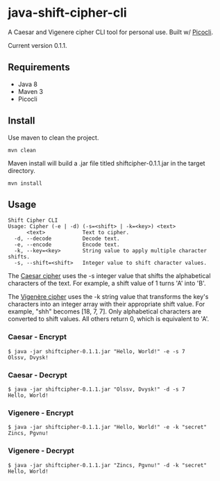 # java-shift-cipher-cli
A Caesar and Vigenere cipher CLI tool for personal use. Built w/ [Picocli](https://picocli.info/).

Current version 0.1.1.
## Requirements
* Java 8
* Maven 3
* Picocli
## Install
Use maven to clean the project.
```
mvn clean
```
Maven install will build a .jar file titled shiftcipher-0.1.1.jar in the target directory.
```
mvn install
```
## Usage
```
Shift Cipher CLI
Usage: Cipher (-e | -d) (-s=<shift> | -k=<key>) <text>
      <text>            Text to cipher.
  -d, --decode          Decode text.
  -e, --encode          Encode text.
  -k, --key=<key>       String value to apply multiple character shifts.
  -s, --shift=<shift>   Integer value to shift character values.
```

The [Caesar cipher](https://en.wikipedia.org/wiki/Caesar_cipher) uses the -s integer value that shifts the alphabetical characters of the text. For example, a shift value of 1 turns 'A' into 'B'. 

The [Vigenère cipher](https://en.wikipedia.org/wiki/Vigen%C3%A8re_cipher) uses the -k string value that transforms the key's characters into an integer array with their appropriate shift value. For example, "shh" becomes [18, 7, 7]. Only alphabetical characters are converted to shift values. All others return 0, which is equivalent to 'A'.

### Caesar - Encrypt
```
$ java -jar shiftcipher-0.1.1.jar "Hello, World!" -e -s 7
Olssv, Dvysk!
```
### Caesar - Decrypt
```
$ java -jar shiftcipher-0.1.1.jar "Olssv, Dvysk!" -d -s 7
Hello, World!
```
### Vigenere - Encrypt
```
$ java -jar shiftcipher-0.1.1.jar "Hello, World!" -e -k "secret"
Zincs, Pgvnu!
```
### Vigenere - Decrypt
```
$ java -jar shiftcipher-0.1.1.jar "Zincs, Pgvnu!" -d -k "secret"
Hello, World!
```